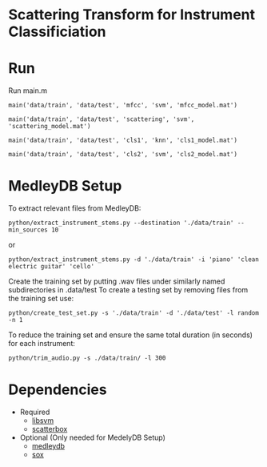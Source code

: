 # Scattering Transform for Instrument Classificiation


# Run
Run main.m
```
main('data/train', 'data/test', 'mfcc', 'svm', 'mfcc_model.mat')
```
```
main('data/train', 'data/test', 'scattering', 'svm', 'scattering_model.mat')
```
```
main('data/train', 'data/test', 'cls1', 'knn', 'cls1_model.mat')
```
```
main('data/train', 'data/test', 'cls2', 'svm', 'cls2_model.mat')
```

# MedleyDB Setup
To extract relevant files from MedleyDB:
```
python/extract_instrument_stems.py --destination './data/train' --min_sources 10
```
or
```
python/extract_instrument_stems.py -d './data/train' -i 'piano' 'clean electric guitar' 'cello'
```

Create the training set by putting .wav files under similarly named subdirectories in .data/test
To create a testing set by removing files from the training set use:
```
python/create_test_set.py -s './data/train' -d './data/test' -l random -n 1
```

To reduce the training set and ensure the same total duration (in seconds) for each instrument:
```
python/trim_audio.py -s ./data/train/ -l 300
```


# Dependencies
* Required
    * [libsvm](http://www.csie.ntu.edu.tw/~cjlin/libsvm/)
    * [scatterbox](http://www.di.ens.fr/data/software/scatnet/)
* Optional (Only needed for MedelyDB Setup)
    * [medleydb](https://github.com/rabitt/medleydb)
    * [sox](http://sox.sourceforge.net/)
